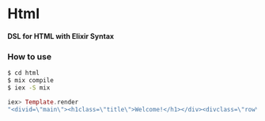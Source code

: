 # Html

#### DSL for HTML with Elixir Syntax

### How to use
```sh
$ cd html
$ mix compile
$ iex -S mix
```
```elixir
iex> Template.render
"<divid=\"main\"><h1class=\"title\">Welcome!</h1></div><divclass=\"row\"><div><p>Hello!</p></div></div><table><tr><td>Cell 0</td><td>Cell 1</td><td>Cell 2</td><td>Cell 3</td><td>Cell 4</td><td>Cell 5</td></tr></table><div>Some Nested Content</div>"
```
